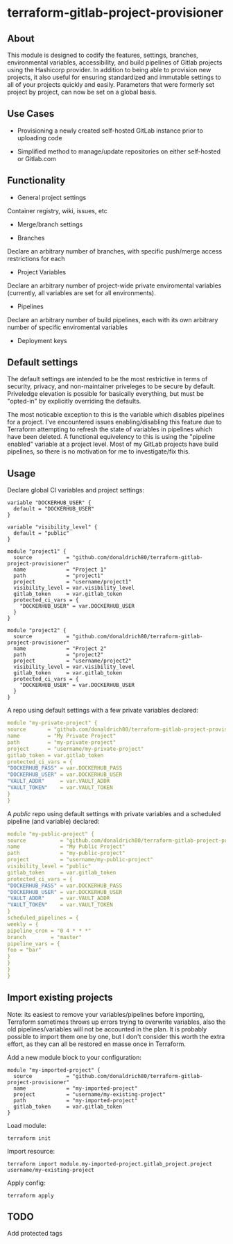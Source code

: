 # terraform-gitlab-project-provisioner

## About

This module is designed to codify the features, settings, branches, environmental variables, accessibility, and build pipelines of Gitlab projects using the Hashicorp provider. In addition to being able to provision new projects, it also useful for ensuring standardized and immutable settings to all of your projects quickly and easily. Parameters that were formerly set project by project, can now be set on a global basis.

## Use Cases

- Provisioning a newly created self-hosted GitLab instance prior to uploading code

- Simplified method to manage/update repositories on either self-hosted or Gitlab.com

## Functionality

- General project settings

Container registry, wiki, issues, etc

- Merge/branch settings

- Branches

Declare an arbitrary number of branches, with specific push/merge access restrictions for each

- Project Variables

Declare an arbitrary number of project-wide private enviromental variables (currently, all variables are set for all environments).

- Pipelines

Declare an arbitrary number of build pipelines, each with its own arbitrary number of specific enviromental variables

- Deployment keys

## Default settings

The default settings are intended to be the most restrictive in terms of security, privacy, and non-maintainer priveleges to be secure by default. Priveledge elevation is possible for basically everything, but must be "opted-in" by explicitly overriding the defaults.

The most noticable exception to this is the variable which disables pipelines for a project. I've encountered issues enabling/disabling this feature due to Terraform attempting to refresh the state of variables in pipelines which have been deleted. A functional equivelency to this is using the "pipeline enabled" variable at a project level. Most of my GitLab projects have build pipelines, so there is no motivation for me to investigate/fix this.

## Usage

Declare global CI variables and project settings:

```
variable "DOCKERHUB_USER" {
  default = "DOCKERHUB_USER"
}

variable "visibility_level" {
  default = "public"
}

module "project1" {
  source           = "github.com/donaldrich80/terraform-gitlab-project-provisioner"
  name             = "Project 1"
  path             = "project1"
  project          = "username/project1"
  visibility_level = var.visibility_level
  gitlab_token     = var.gitlab_token
  protected_ci_vars = {
    "DOCKERHUB_USER" = var.DOCKERHUB_USER
  }
}

module "project2" {
  source           = "github.com/donaldrich80/terraform-gitlab-project-provisioner"
  name             = "Project 2"
  path             = "project2"
  project          = "username/project2"
  visibility_level = var.visibility_level
  gitlab_token     = var.gitlab_token
  protected_ci_vars = {
    "DOCKERHUB_USER" = var.DOCKERHUB_USER
  }
}
```

A repo using default settings with a few private variables declared:

```yaml
module "my-private-project" {
source       = "github.com/donaldrich80/terraform-gitlab-project-provisioner"
name         = "My Private Project"
path         = "my-private-project"
project      = "username/my-private-project"
gitlab_token = var.gitlab_token
protected_ci_vars = {
"DOCKERHUB_PASS" = var.DOCKERHUB_PASS
"DOCKERHUB_USER" = var.DOCKERHUB_USER
"VAULT_ADDR"     = var.VAULT_ADDR
"VAULT_TOKEN"    = var.VAULT_TOKEN
}
}
```

A _public_ repo using default settings with private variables and a scheduled pipeline (and variable) declared:

```yaml
module "my-public-project" {
source           = "github.com/donaldrich80/terraform-gitlab-project-provisioner"
name             = "My Public Project"
path             = "my-public-project"
project          = "username/my-public-project"
visibility_level = "public"
gitlab_token     = var.gitlab_token
protected_ci_vars = {
"DOCKERHUB_PASS" = var.DOCKERHUB_PASS
"DOCKERHUB_USER" = var.DOCKERHUB_USER
"VAULT_ADDR"     = var.VAULT_ADDR
"VAULT_TOKEN"    = var.VAULT_TOKEN
}
scheduled_pipelines = {
weekly = {
pipeline_cron = "0 4 * * *"
branch        = "master"
pipeline_vars = {
foo = "bar"
}
}
}
}
```

## Import existing projects

Note: its easiest to remove your variables/pipelines before importing, Terraform sometimes throws up errors trying to overwrite variables, also the old pipelines/variables will not be accounted in the plan. It is probably possible to import them one by one, but I don't consider this worth the extra effort, as they can all be restored en masse once in Terraform.

Add a new module block to your configuration:

```
module "my-imported-project" {
  source           = "github.com/donaldrich80/terraform-gitlab-project-provisioner"
  name             = "my-imported-project"
  project          = "username/my-existing-project"
  path             = "my-imported-project"
  gitlab_token     = var.gitlab_token
}
```

Load module:

```
terraform init
```

Import resource:

```
terraform import module.my-imported-project.gitlab_project.project username/my-existing-project
```

Apply config:

```
terraform apply
```

## TODO

Add protected tags
